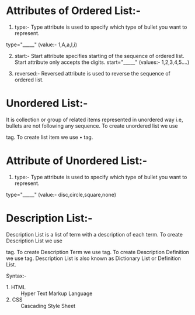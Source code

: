 # Attributes of Ordered List:-

1. type:- Type attribute is used to specify which type of bullet you want to represent.

type="_____" (value:- 1,A,a,I,i)

2. start:- Start attribute specifies starting of the sequence of ordered list. Start attribute only accepts the digits.
start="_____" (values:- 1,2,3,4,5....)

3. reversed:- Reversed attribute is used to reverse the sequence of ordered list.

# Unordered List:-

It is collection or group of related items represented in unordered way i.e, bullets are not following any sequence. To create unordered list we use

tag. To create list item we use
•
tag.

# Attribute of Unordered List:-

1. type:- Type attribute is used to specify which type of bullet you want to represent.

type="_____" (value:- disc,circle,square,none)

# Description List:-

Description List is a list of term with a description of each term. To create Description List we use

tag. To create Description Term we use
tag. To create Description Definition we use
tag. Description List is also known as Dictionary List or Definition List.

Syntax:-

<dl>
    <dt>1. HTML
        <dd>Hyper Text Markup Language</dd>
    </dt>
    <dt>2. CSS
        <dd>Cascading Style Sheet</dd>
    </dt>
</dl>


